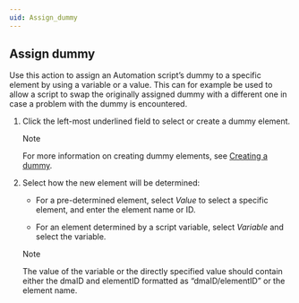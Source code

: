 ```yaml
---
uid: Assign_dummy
---
```


## Assign dummy

Use this action to assign an Automation script’s dummy to a specific element by using a variable or a value. This can for example be used to allow a script to swap the originally assigned dummy with a different one in case a problem with the dummy is encountered.

1. Click the left-most underlined field to select or create a dummy element.

    > [!NOTE]
    > For more information on creating dummy elements, see [Creating a dummy](xref:Script_variables#creating-a-dummy).

2. Select how the new element will be determined:

    - For a pre-determined element, select *Value* to select a specific element, and enter the element name or ID.

    - For an element determined by a script variable, select *Variable* and select the variable.

    > [!NOTE]
    > The value of the variable or the directly specified value should contain either the dmaID and elementID formatted as “dmaID/elementID” or the element name.
    >
